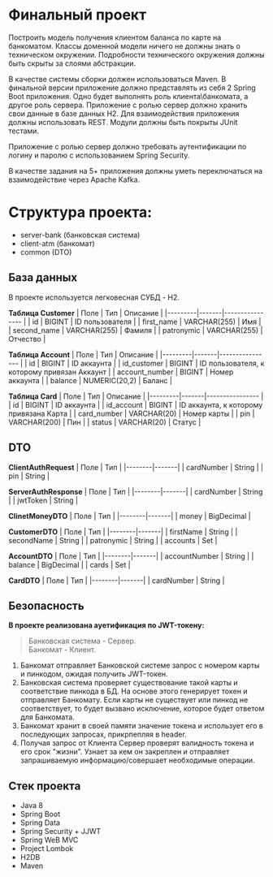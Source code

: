 <h1>Финальный проект</h1>

Построить модель получения клиентом баланса по карте на банкоматом. Классы доменной модели ничего не должны знать о техническом окружении. Подробности технического окружения должны быть скрыты за слоями абстракции.

В качестве системы сборки должен использоваться Maven. В финальной версии приложение должно представлять из себя 2 Spring Boot приложения. Одно будет выполнять роль клиента\банкомата, а другое роль сервера. Приложение с ролью сервер должно хранить свои данные в базе данных H2. Для взаимодействия приложения должны использовать REST. Модули должны быть покрыты JUnit тестами.

Приложение с ролью сервер должно требовать аутентификации по логину и паролю с использованием Spring Security.

В качестве задания на 5+ приложения должны уметь переключаться на взаимодействие через Apache Kafka.

# Структура проекта:
* server-bank (банковская система)
* client-atm (банкомат)
* common (DTO)

## База данных
В проекте используется легковесная СУБД - H2.

**Таблица Customer**
| Поле   | Тип    |  Описание          |
|---------|-------|----------------    |
| id      | BIGINT | ID пользователя   | 
| first_name | VARCHAR(255) | Имя      |
| second_name | VARCHAR(255) | Фамиля  | 
| patronymic | VARCHAR(255) | Отчество |

**Таблица Account**
| Поле   | Тип    |  Описание          |
|---------|-------|----------------    |
| id      | BIGINT | ID аккаунта   | 
| id_customer | BIGINT | ID пользователя, к которому привязан Аккаунт |
| account_number | BIGINT | Номер аккаунта  | 
| balance | NUMERIC(20,2) | Баланс |

**Таблица Card**
| Поле   | Тип    |  Описание          |
|---------|-------|----------------    |
| id      | BIGINT | ID аккаунта   | 
| id_account | BIGINT | ID аккаунта, к которому привязана Карта |
| card_number | VARCHAR(20) | Номер карты  | 
| pin | VARCHAR(200) | Пин |
| status | VARCHAR(20) | Статус |

## DTO

**ClientAuthRequest**
| Поле  | Тип  |
|--------|-------|
| cardNumber | String |
| pin    | String |

**ServerAuthResponse**
| Поле  | Тип  |
|--------|-------|
| cardNumber | String |
| jwtToken    | String |

**ClinetMoneyDTO**
| Поле  | Тип  |
|--------|-------|
| money | BigDecimal |

**CustomerDTO**
| Поле  | Тип  |
|--------|-------|
| firstName | String |
| secondName    | String |
| patronymic | String |
| accounts    | Set<AccountDTO> |
  
  
**AccountDTO**
| Поле  | Тип  |
|--------|-------|
| accountNumber | String |
| balance    | BigDecimal |
| cards | Set<CardDTO> |
  
 **CardDTO**
| Поле  | Тип  |
|--------|-------|
| cardNumber | String |

## Безопасность
**В проекте реализована ауетификация по JWT-токену:**
  > Банковская система - Сервер. <br>
  > Банкомат - Клиент.
  
1. Банкомат отправляет Банковской системе запрос с номером карты и пинкодом, ожидая получить JWT-токен. 
2. Банковская система проверяет существование такой карты и соответствие пинкода в БД. На основе этого генерирует токен и отправляет Банкомату. Если карты не существует или пинкод не соответствует, то будет вызвано исключение, которое будет ответом для Банкомата. 
3. Банкомат хранит в своей памяти значение токена и использует его в последующих запросах, прикрпепляя в header.
4. Получая запрос от Клиента Сервер проверят валидность токена и его срок "жизни". Узнает за кем он закреплен и отправляет запрашиваемую информацию/совершает необходимые операции.
  
  
## Стек проекта
  * Java 8
  * Spring Boot
  * Spring Data
  * Spring Security + JJWT 
  * Spring WeB MVC
  * Project Lombok
  * H2DB
  * Maven

  








